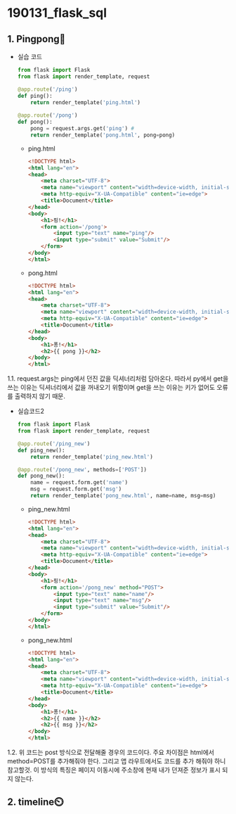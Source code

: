 # 190131_flask_sql

## 1. Pingpong:ping_pong:

- 실습 코드

  ```python
  from flask import Flask
  from flask import render_template, request
  
  @app.route('/ping')
  def ping():
      return render_template('ping.html')
      
  @app.route('/pong')
  def pong():
      pong = request.args.get('ping') # 
      return render_template('pong.html', pong=pong)
  ```

  - ping.html

    ```html
    <!DOCTYPE html>
    <html lang="en">
    <head>
        <meta charset="UTF-8">
        <meta name="viewport" content="width=device-width, initial-scale=1.0">
        <meta http-equiv="X-UA-Compatible" content="ie=edge">
        <title>Document</title>
    </head>
    <body>
        <h1>핑!</h1>
        <form action='/pong'>
            <input type="text" name="ping"/>
            <input type="submit" value="Submit"/>
        </form>
    </body>
    </html>
    ```

  - pong.html

    ```html
    <!DOCTYPE html>
    <html lang="en">
    <head>
        <meta charset="UTF-8">
        <meta name="viewport" content="width=device-width, initial-scale=1.0">
        <meta http-equiv="X-UA-Compatible" content="ie=edge">
        <title>Document</title>
    </head>
    <body>
        <h1>퐁!</h1>
        <h2>{{ pong }}</h2>
    </body>
    </html>
    ```

1.1. request.args는 ping에서 던진 값을 딕셔너리처럼 담아온다. 따라서 py에서 get을 쓰는 이유는 딕셔너리에서 값을 꺼내오기 위함이며 get을  쓰는 이유는 키가 없어도 오류를 출력하지 않기 때문.



- 실습코드2

  ```python
  from flask import Flask
  from flask import render_template, request
  
  @app.route('/ping_new')
  def ping_new():
      return render_template('ping_new.html')
  
  @app.route('/pong_new', methods=['POST'])
  def pong_new():
      name = request.form.get('name')
      msg = request.form.get('msg')
      return render_template('pong_new.html', name=name, msg=msg)
  ```

  - ping_new.html

    ```html
    <!DOCTYPE html>
    <html lang="en">
    <head>
        <meta charset="UTF-8">
        <meta name="viewport" content="width=device-width, initial-scale=1.0">
        <meta http-equiv="X-UA-Compatible" content="ie=edge">
        <title>Document</title>
    </head>
    <body>
        <h1>핑!</h1>
        <form action='/pong_new' method="POST">
            <input type="text" name="name"/>
            <input type="text" name="msg"/>
            <input type="submit" value="Submit"/>
        </form>
    </body>
    </html>
    ```

  - pong_new.html

    ```html
    <!DOCTYPE html>
    <html lang="en">
    <head>
        <meta charset="UTF-8">
        <meta name="viewport" content="width=device-width, initial-scale=1.0">
        <meta http-equiv="X-UA-Compatible" content="ie=edge">
        <title>Document</title>
    </head>
    <body>
        <h1>퐁!</h1>
        <h2>{{ name }}</h2>
        <h2>{{ msg }}</h2>
    </body>
    </html>
    ```

1.2. 위 코드는 post 방식으로 전달해줄 경우의 코드이다. 주요 차이점은 html에서 method=POST를 추가해줘야 한다. 그리고 앱 라우트에서도 코드를 추가 해줘야 하니 참고할것. 이 방식의 특징은 페이지 이동시에 주소창에 현재 내가 던져준 정보가 표시 되지 않는다.

## 2. timeline:timer_clock:

